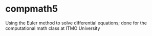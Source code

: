 # compmath5
Using the Euler method to solve differential equations; done for the computational math class at ITMO University
